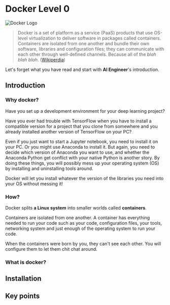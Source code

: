 # Docker Level 0

![Docker Logo][docker-logo]

> Docker is a set of platform as a service (PaaS) products that use OS-level virtualization to deliver software in packages called containers. Containers are isolated from one another and bundle their own software, libraries and configuration files; they can communicate with each other through well-defined channels. Because all of the *blah blah blah*. ([Wikiperdia](https://en.wikipedia.org/wiki/Docker_(software)))

Let's forget what you have read and start with **AI Engineer**'s introduction.

## Introduction

### Why docker?

Have you set up a development environment for your deep learning project?

Have you ever had trouble with TensorFlow when you have to install a compatible version for a project that you clone from somewhere and you already installed another version of TensorFlow on your PC?

Even if you just want to start a Jupyter notebook, you need to install it on your PC. Or you might use Anaconda to install it. But again, you need to decide which version of Anaconda you want to use, and whether the Anaconda Python get conflict with your native Python is another story. By doing these things, you will possibly mess up your operating system (OS) by installing and uninstalling tools around.

Docker will let you install whatever the version of the libraries you need into your OS without messing it!

### How?

Docker splits **a Linux system** into smaller worlds called **containers**.

Containers are isolated from one another. A container has everything needed to run your code such as your code, configuration files, your tools, networking system and just enough of the operating system to run your code.

When the containers were born by you, they can't see each other. You will configure them to let them chit chat around.

### What is docker?

## Installation


## Key points

<!-- MARKDOWN LINKS & IMAGES -->
[docker-logo]: /assets/images/basic-data-engineering/docker-level-0/docker-logo-1200x630.png
